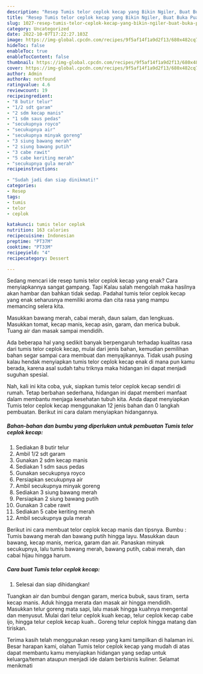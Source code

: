 ```yaml
---
description: "Resep Tumis telor ceplok kecap yang Bikin Ngiler, Buat Buka Puasa Lezat"
title: "Resep Tumis telor ceplok kecap yang Bikin Ngiler, Buat Buka Puasa Lezat"
slug: 1027-resep-tumis-telor-ceplok-kecap-yang-bikin-ngiler-buat-buka-puasa-lezat
category: Uncategorized
date: 2022-10-07T17:22:27.103Z
image: https://img-global.cpcdn.com/recipes/9f5af14f1a9d2f13/680x482cq70/tumis-telor-ceplok-kecap-foto-resep-utama.jpg
hideToc: false
enableToc: true
enableTocContent: false
thumbnail: https://img-global.cpcdn.com/recipes/9f5af14f1a9d2f13/680x482cq70/tumis-telor-ceplok-kecap-foto-resep-utama.jpg
cover: https://img-global.cpcdn.com/recipes/9f5af14f1a9d2f13/680x482cq70/tumis-telor-ceplok-kecap-foto-resep-utama.jpg
author: Admin
authorAv: notfound
ratingvalue: 4.6
reviewcount: 19
recipeingredient:
- "8 butir telur"
- "1/2 sdt garam"
- "2 sdm kecap manis"
- "1 sdm saus pedas"
- "secukupnya royco"
- "secukupnya air"
- "secukupnya minyak goreng"
- "3 siung bawang merah"
- "2 siung bawang putih"
- "3 cabe rawit"
- "5 cabe keriting merah"
- "secukupnya gula merah"
recipeinstructions:

- "Sudah jadi dan siap dinikmati!"
categories:
- Resep
tags:
- tumis
- telor
- ceplok

katakunci: tumis telor ceplok 
nutrition: 163 calories
recipecuisine: Indonesian
preptime: "PT37M"
cooktime: "PT33M"
recipeyield: "4"
recipecategory: Dessert

---
```



Sedang mencari ide resep tumis telor ceplok kecap yang enak? Cara menyiapkannya sangat gampang. Tapi Kalau salah mengolah maka hasilnya akan hambar dan bahkan tidak sedap. Padahal tumis telor ceplok kecap yang enak seharusnya memiliki aroma dan cita rasa yang mampu memancing selera kita.


Masukkan bawang merah, cabai merah, daun salam, dan lengkuas. Masukkan tomat, kecap manis, kecap asin, garam, dan merica bubuk. Tuang air dan masak sampai mendidih.

Ada beberapa hal yang sedikit banyak berpengaruh terhadap kualitas rasa dari tumis telor ceplok kecap, mulai dari jenis bahan, kemudian pemilihan bahan segar sampai cara membuat dan menyajikannya. Tidak usah pusing kalau hendak menyiapkan tumis telor ceplok kecap enak di mana pun kamu berada, karena asal sudah tahu triknya maka hidangan ini dapat menjadi suguhan spesial.


Nah, kali ini kita coba, yuk, siapkan tumis telor ceplok kecap sendiri di rumah. Tetap berbahan sederhana, hidangan ini dapat memberi manfaat dalam membantu menjaga kesehatan tubuh kita. Anda dapat menyiapkan Tumis telor ceplok kecap menggunakan 12 jenis bahan dan 0 langkah pembuatan. Berikut ini cara dalam menyiapkan hidangannya.

<!--inarticleads1-->

##### Bahan-bahan dan bumbu yang diperlukan untuk pembuatan Tumis telor ceplok kecap:

1. Sediakan 8 butir telur
1. Ambil 1/2 sdt garam
1. Gunakan 2 sdm kecap manis
1. Sediakan 1 sdm saus pedas
1. Gunakan secukupnya royco
1. Persiapkan secukupnya air
1. Ambil secukupnya minyak goreng
1. Sediakan 3 siung bawang merah
1. Persiapkan 2 siung bawang putih
1. Gunakan 3 cabe rawit
1. Sediakan 5 cabe keriting merah
1. Ambil secukupnya gula merah


Berikut ini cara membuat telor ceplok kecap manis dan tipsnya. Bumbu : Tumis bawang merah dan bawang putih hingga layu. Masukkan daun bawang, kecap manis, merica, garam dan air. Panaskan minyak secukupnya, lalu tumis bawang merah, bawang putih, cabai merah, dan cabai hijau hingga harum. 

<!--inarticleads2-->

##### Cara buat Tumis telor ceplok kecap:


1. Selesai dan siap dihidangkan!

Tuangkan air dan bumbui dengan garam, merica bubuk, saus tiram, serta kecap manis. Aduk hingga merata dan masak air hingga mendidih. Masukkan telur goreng mata sapi, lalu masak hingga kuahnya mengental dan menyusut. Mulai dari telur ceplok kuah kecap, telur ceplok kecap cabe ijo, hingga telur ceplok kecap kuah.. Goreng telur ceplok hingga matang dan tiriskan. 

Terima kasih telah menggunakan resep yang kami tampilkan di halaman ini. Besar harapan kami, olahan Tumis telor ceplok kecap yang mudah di atas dapat membantu kamu menyiapkan hidangan yang sedap untuk keluarga/teman ataupun menjadi ide dalam berbisnis kuliner. Selamat menikmati
